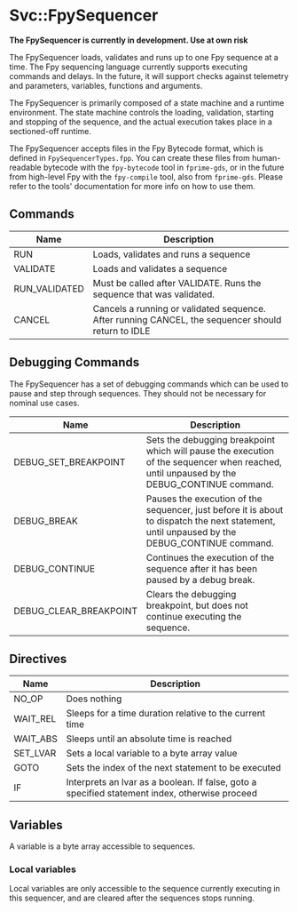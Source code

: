 # Svc::FpySequencer

**The FpySequencer is currently in development. Use at own risk**

The FpySequencer loads, validates and runs up to one Fpy sequence at a time. The Fpy sequencing language currently supports executing commands and delays. In the future, it will support checks against telemetry and parameters, variables, functions and arguments.

The FpySequencer is primarily composed of a state machine and a runtime environment. The state machine controls the loading, validation, starting and stopping of the sequence, and the actual execution takes place in a sectioned-off runtime.

The FpySequencer accepts files in the Fpy Bytecode format, which is defined in `FpySequencerTypes.fpp`. You can create these files from human-readable bytecode with the `fpy-bytecode` tool in `fprime-gds`, or in the future from high-level Fpy with the `fpy-compile` tool, also from `fprime-gds`. Please refer to the tools' documentation for more info on how to use them.

## Commands
| Name | Description |
|-----|-----|
| RUN | Loads, validates and runs a sequence |
| VALIDATE | Loads and validates a sequence |
| RUN_VALIDATED | Must be called after VALIDATE. Runs the sequence that was validated. |
| CANCEL | Cancels a running or validated sequence. After running CANCEL, the sequencer should return to IDLE |

## Debugging Commands
The FpySequencer has a set of debugging commands which can be used to pause and step through sequences. They should not be necessary for nominal use cases.

| Name | Description |
|-----|-----|
| DEBUG_SET_BREAKPOINT | Sets the debugging breakpoint which will pause the execution of the sequencer when reached, until unpaused by the DEBUG_CONTINUE command.  |
| DEBUG_BREAK | Pauses the execution of the sequencer, just before it is about to dispatch the next statement, until unpaused by the DEBUG_CONTINUE command. |
| DEBUG_CONTINUE | Continues the execution of the sequence after it has been paused by a debug break. |
| DEBUG_CLEAR_BREAKPOINT | Clears the debugging breakpoint, but does not continue executing the sequence. |

## Directives
| Name | Description |
|------|-------------|
| NO_OP | Does nothing |
| WAIT_REL | Sleeps for a time duration relative to the current time |
| WAIT_ABS | Sleeps until an absolute time is reached |
| SET_LVAR | Sets a local variable to a byte array value |
| GOTO | Sets the index of the next statement to be executed |
| IF | Interprets an lvar as a boolean. If false, goto a specified statement index, otherwise proceed |

## Variables
A variable is a byte array accessible to sequences. 
### Local variables
Local variables are only accessible to the sequence currently executing in this sequencer, and are cleared after the sequences stops running.
